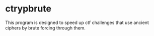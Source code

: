# ctrypbrute
This program is designed to speed up ctf challenges that use ancient ciphers by brute forcing through them.
